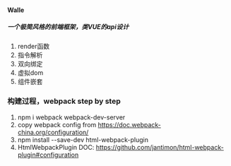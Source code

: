 #### Walle

##### 一个极简风格的前端框架，类VUE的api设计
1. render函数
2. 指令解析
3. 双向绑定
4. 虚拟dom
5. 组件嵌套

### 构建过程，webpack step by step
1. npm i webpack webpack-dev-server
2. copy webpack config from https://doc.webpack-china.org/configuration/
3. npm install --save-dev html-webpack-plugin
4. HtmlWebpackPlugin DOC: https://github.com/jantimon/html-webpack-plugin#configuration

